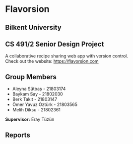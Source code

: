 # Flavorsion
## Bilkent University
## CS 491/2 Senior Design Project
A collaborative recipe sharing web app with version control.  
Check out the website: https://flavorsion.com
## Group Members
- Aleyna Sütbaş - 21803174
- Baykam Say - 21802030
- Berk Takıt - 21803147
- Ömer Yavuz Öztürk - 21803565
- Melih Diksu - 21802361

**Supervisor:** Eray Tüzün
## Reports
